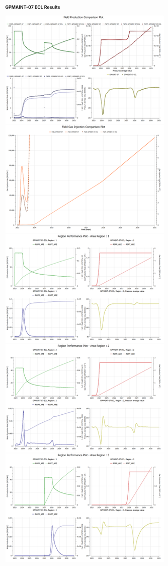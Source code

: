 #### GPMAINT-07 ECL Results

![](ECL/GPMAINT-07-Field_Production_Comparison_Plot.png)
![](ECL/GPMAINT-07-Field_Gas_Injection_Comparison_Plot.png)
![](ECL/GPMAINT-07-Region_Performance_Plot_Area_Region_1.png)
![](ECL/GPMAINT-07-Region_Performance_Plot_Area_Region_2.png)
![](ECL/GPMAINT-07-Region_Performance_Plot_Area_Region_3.png)
